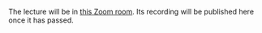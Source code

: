 The lecture will be in [this Zoom room][zoom-room]. Its recording will be 
published here once it has passed.

[zoom-room]: https://kth-se.zoom.us/j/63306965531

